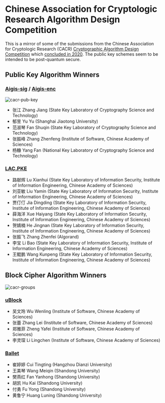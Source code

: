 # Chinese Association for Cryptologic Research Algorithm Design Competition

This is a mirror of some of the submissions from the Chinese Association for Cryptologic Research (CACR) 
[Cryptographic Algorithm Design Competition](https://sfjs.cacrnet.org.cn/site/content/309.html) which [concluded in 2020](https://www.cacrnet.org.cn/site/content/854.html). The public key schemes seem to be intended to be post-quantum secure.

## Public Key Algorithm Winners

### [Aigis-sig](https://github.com/sweis/carc-pq-contest/files/9537596/aigis-sig.pdf) / [Aigis-enc](https://github.com/sweis/carc-pq-contest/files/9537622/aigis-enc.pdf)

![cacr-pub-key](https://user-images.githubusercontent.com/408767/189411298-edf43312-5bf9-4800-928f-7a6a3b61217b.png)

* 张江 Zhang Jiang (State Key Laboratory of Cryptography Science and Technology)
* 郁昱 Yu Yu (Shanghai Jiaotong University)
* 范淑琴 Fan Shuqin (State Key Laboratory of Cryptography Science and Technology)
* 张振峰 Zhang Zhenfeng (Institute of Software, Chinese Academy of Sciences)
* 杨糠 Yang Fan (National Key Laboratory of Cryptography Science and Technology)

### [LAC.PKE](https://github.com/sweis/carc-pq-contest/files/9537402/LAC.PKE.pdf)

* 路献辉 Lu Xianhui (State Key Laboratory of Information Security, Institute of Information Engineering, Chinese Academy of Sciences)
* 刘亚敏 Liu Yamin (State Key Laboratory of Information Security, Institute of Information Engineering, Chinese Academy of Sciences)
* 贾仃仃 Jia Dingding (State Key Laboratory of Information Security, Institute of Information Engineering, Chinese Academy of Sciences)
* 薛海洋 Xue Haiyang (State Key Laboratory of Information Security, Institute of Information Engineering, Chinese Academy of Sciences)
* 贺婧楠 He Jingnan (State Key Laboratory of Information Security, Institute of Information Engineering, Chinese Academy of Sciences)
* 张振飞 Zhang Zhenfei (Algorand)
* 李宝 Li Bao (State Key Laboratory of Information Security, Institute of Information Engineering, Chinese Academy of Sciences)
* 王鲲鹏 Wang Kunpeng (State Key Laboratory of Information Security, Institute of Information Engineering, Chinese Academy of Sciences)

## Block Cipher Algorithm Winners
![cacr-groups](https://user-images.githubusercontent.com/408767/189411284-3b1b178d-2eb7-4226-b345-3c8627ac1f96.png)

### [uBlock](https://github.com/sweis/carc-pq-contest/files/9537422/uBlock.pdf)

* 吴文玲 Wu Wenling (Institute of Software, Chinese Academy of Sciences)
* 张蕾 Zhang Lei (Institute of Software, Chinese Academy of Sciences)
* 郑雅菲 Zheng Yafei (Institute of Software, Chinese Academy of Sciences)
* 李灵琛 Li Lingchen (Institute of Software, Chinese Academy of Sciences)

### [Ballet](https://github.com/sweis/carc-pq-contest/files/9537613/ballet.pdf)

* 崔婷婷 Cui Tingting (Hangzhou Dianzi University)
* 王美琴 Wang Meiqin (Shandong University)
* 樊燕红 Fan Yanhong (Shandong University)
* 胡凯 Hu Kai (Shandong University)
* 付勇 Fu Yong (Shandong University)
* 黄鲁宁 Huang Luning (Shandong University)

